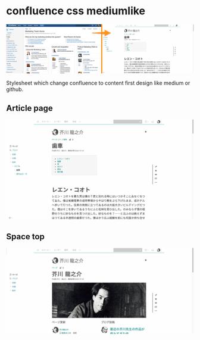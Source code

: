 # confluence css mediumlike

![before_after.png](https://github.com/Drunkar/confluence_css_mediumlike/blob/images/before_after.png?raw=true)

Stylesheet which change confluence to content first design like medium or github.


## Article page

![haguruma.png](https://github.com/Drunkar/confluence_css_mediumlike/blob/images/haguruma.png?raw=true)


## Space top

![akutagawa.png](https://github.com/Drunkar/confluence_css_mediumlike/blob/images/akutagawa.png?raw=true)
